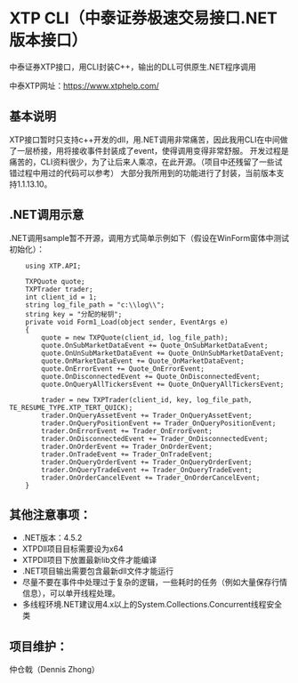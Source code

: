 # XTP CLI（中泰证券极速交易接口.NET版本接口）

中泰证券XTP接口，用CLI封装C++，输出的DLL可供原生.NET程序调用

中泰XTP网址：https://www.xtphelp.com/

## 基本说明

XTP接口暂时只支持c++开发的dll，用.NET调用非常痛苦，因此我用CLI在中间做了一层桥接，用将接收事件封装成了event，使得调用变得非常舒服。
开发过程是痛苦的，CLI资料很少，为了让后来人乘凉，在此开源。（项目中还残留了一些试错过程中用过的代码可以参考）
大部分我所用到的功能进行了封装，当前版本支持1.1.13.10。


## .NET调用示意

.NET调用sample暂不开源，调用方式简单示例如下（假设在WinForm窗体中测试初始化）：

        using XTP.API;

        TXPQuote quote;
        TXPTrader trader;
        int client_id = 1;
        string log_file_path = "c:\\log\\";
        string key = "分配的秘钥";
        private void Form1_Load(object sender, EventArgs e)
        {
            quote = new TXPQuote(client_id, log_file_path);
            quote.OnSubMarketDataEvent += Quote_OnSubMarketDataEvent;
            quote.OnUnSubMarketDataEvent += Quote_OnUnSubMarketDataEvent;
            quote.OnMarketDataEvent += Quote_OnMarketDataEvent;
            quote.OnErrorEvent += Quote_OnErrorEvent;
            quote.OnDisconnectedEvent += Quote_OnDisconnectedEvent;
            quote.OnQueryAllTickersEvent += Quote_OnQueryAllTickersEvent;

            trader = new TXPTrader(client_id, key, log_file_path, TE_RESUME_TYPE.XTP_TERT_QUICK);
            trader.OnQueryAssetEvent += Trader_OnQueryAssetEvent;
            trader.OnQueryPositionEvent += Trader_OnQueryPositionEvent;
            trader.OnErrorEvent += Trader_OnErrorEvent;
            trader.OnDisconnectedEvent += Trader_OnDisconnectedEvent;
            trader.OnOrderEvent += Trader_OnOrderEvent;
            trader.OnTradeEvent += Trader_OnTradeEvent;
            trader.OnQueryOrderEvent += Trader_OnQueryOrderEvent;
            trader.OnQueryTradeEvent += Trader_OnQueryTradeEvent;
            trader.OnOrderCancelEvent += Trader_OnOrderCancelEvent;
        }


## 其他注意事项：

- .NET版本：4.5.2
- XTPDll项目目标需要设为x64
- XTPDll项目下放置最新lib文件才能编译
- .NET项目输出需要包含最新dll文件才能运行
- 尽量不要在事件中处理过于复杂的逻辑，一些耗时的任务（例如大量保存行情信息），可以单开线程处理。
- 多线程环境.NET建议用4.x以上的System.Collections.Concurrent线程安全类

## 项目维护：
仲仓戟（Dennis Zhong）




